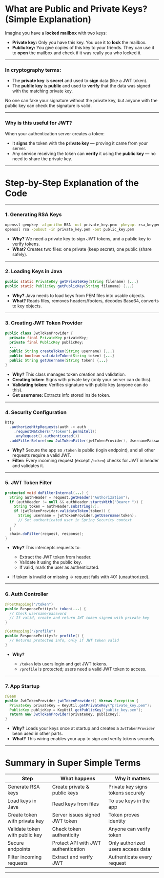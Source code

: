 # What are Public and Private Keys? (Simple Explanation)

Imagine you have a **locked mailbox** with two keys:

* **Private key:** Only you have this key. You use it to **lock** the mailbox.
* **Public key:** You give copies of this key to your friends. They can use it to **open** the mailbox and check if it was really you who locked it.

---

### In cryptography terms:

* The **private key** is **secret** and used to **sign** data (like a JWT token).
* The **public key** is **public** and used to **verify** that the data was signed with the matching private key.

No one can fake your signature without the private key, but anyone with the public key can check the signature is valid.

---

### Why is this useful for JWT?

When your authentication server creates a token:

* It **signs** the token with the **private key** — proving it came from your server.
* Any service receiving the token can **verify** it using the **public key** — no need to share the private key.

---

# Step-by-Step Explanation of the Code

---

### 1. **Generating RSA Keys**

```bash
openssl genpkey -algorithm RSA -out private_key.pem -pkeyopt rsa_keygen_bits:2048
openssl rsa -pubout -in private_key.pem -out public_key.pem
```

* **Why?** We need a private key to sign JWT tokens, and a public key to verify tokens.
* **What?** Creates two files: one private (keep secret), one public (share safely).

---

### 2. **Loading Keys in Java**

```java
public static PrivateKey getPrivateKey(String filename) {...}
public static PublicKey getPublicKey(String filename) {...}
```

* **Why?** Java needs to load keys from PEM files into usable objects.
* **What?** Reads files, removes headers/footers, decodes Base64, converts to key objects.

---

### 3. **Creating JWT Token Provider**

```java
public class JwtTokenProvider {
  private final PrivateKey privateKey;
  private final PublicKey publicKey;
  ...
  public String createToken(String username) {...}
  public boolean validateToken(String token) {...}
  public String getUsername(String token) {...}
}
```

* **Why?** This class manages token creation and validation.
* **Creating token:** Signs with private key (only your server can do this).
* **Validating token:** Verifies signature with public key (anyone can do this).
* **Get username:** Extracts info stored inside token.

---

### 4. **Security Configuration**

```java
http
  .authorizeHttpRequests(auth -> auth
    .requestMatchers("/token").permitAll()
    .anyRequest().authenticated())
  .addFilterBefore(new JwtTokenFilter(jwtTokenProvider), UsernamePasswordAuthenticationFilter.class);
```

* **Why?** Secure the app so `/token` is public (login endpoint), and all other requests require a valid JWT.
* **Filter:** Every incoming request (except `/token`) checks for JWT in header and validates it.

---

### 5. **JWT Token Filter**

```java
protected void doFilterInternal(...) {
  String authHeader = request.getHeader("Authorization");
  if (authHeader != null && authHeader.startsWith("Bearer ")) {
    String token = authHeader.substring(7);
    if (jwtTokenProvider.validateToken(token)) {
      String username = jwtTokenProvider.getUsername(token);
      // Set authenticated user in Spring Security context
    }
  }
  chain.doFilter(request, response);
}
```

* **Why?** This intercepts requests to:

  * Extract the JWT token from header.
  * Validate it using the public key.
  * If valid, mark the user as authenticated.
* If token is invalid or missing → request fails with 401 (unauthorized).

---

### 6. **Auth Controller**

```java
@PostMapping("/token")
public ResponseEntity<?> token(...) {
  // Check username/password
  // If valid, create and return JWT token signed with private key
}

@GetMapping("/profile")
public ResponseEntity<?> profile() {
  // Returns protected info, only if JWT token valid
}
```

* **Why?**

  * `/token` lets users login and get JWT tokens.
  * `/profile` is protected; users need a valid JWT token to access.

---

### 7. **App Startup**

```java
@Bean
public JwtTokenProvider jwtTokenProvider() throws Exception {
  PrivateKey privateKey = KeyUtil.getPrivateKey("private_key.pem");
  PublicKey publicKey = KeyUtil.getPublicKey("public_key.pem");
  return new JwtTokenProvider(privateKey, publicKey);
}
```

* **Why?** Loads your keys once at startup and creates a `JwtTokenProvider` bean used in other parts.
* **What?** This wiring enables your app to sign and verify tokens securely.

---

# Summary in Super Simple Terms

| Step                           | What happens                        | Why it matters                    |
| ------------------------------ | ----------------------------------- | --------------------------------- |
| Generate RSA keys              | Create private & public keys        | Private key signs tokens securely |
| Load keys in Java              | Read keys from files                | To use keys in the app            |
| Create token with private key  | Server issues signed JWT token      | Token proves identity             |
| Validate token with public key | Check token authenticity            | Anyone can verify token           |
| Secure endpoints               | Protect API with JWT authentication | Only authorized users access data |
| Filter incoming requests       | Extract and verify JWT              | Authenticate every request        |

---



